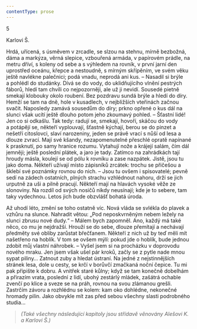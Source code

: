 ```yaml
---
contentType: prose
---
```


5

Karlovi Š.

Hrdá, uřícená, s úsměvem v zrcadle, se slzou na stehnu, mírně bezbožná, dáma a markýza, věrná slepice, vzbouřená armáda, v papírovém prádle, na metru dříví, s koleny od sebe a s vý­hledem na rovník, v první jarní den uprostřed oceánu, křepce a ne­stoudně, s mírným skřípěním, ve svém věku ještě navlékne palečnici; podá vnadu, neprodá ani kus. – Nasadil si brýle a po­hlédl do studánky. Dívá se do vody, do uklidňujícího vlnění pestrých fáborů, hledí tam chvíli co nejpozorněji, ale už ji nevidí. Sousedé pietně smekají klobouky okolo roubení. Bez pozdravu sundá brýle a hledí do díry. Hemží se tam na dně, hole v ku­sadlech, v nejbližších vteřinách začnou svačit. Naposledy zamává sousedům do díry; prkno opřené o kus dál na slunci však ucítí ještě dlouho potom jeho zkoumavý pohled. – Šťastní lidé! Jen co si odkašlu. Tak tedy: radují se, smekají, hovoří, skáčou do vody a potápějí se, někteří vyplouvají, šťastně kýchají, berou se do pinzet a nešetří citoslovci, slaví narozeniny, jeden se právě vrací s nůší od lesa a dlouze zvrací. Mají své kšandy, nezapomenutelné přeschlé opratě napínané k prasknutí, po samy hranice rozumu. Vytahují nože a krájejí salám, čím dál jemněji; ještě poslední plátek, a jaro je tady. Zatímco na zahrádkách tají hroudy másla, koulejí se od pólu k rovníku a zase nazpátek. Jistě, jsou tu jako doma. Někteří užívají místo zápisníků zrcátek: trochu se přičešou a šklebí své poznámky rovnou do nich. – Jsou tu ovšem i spi­sovatelé; pevně sedí na zádech ostatních, plných strachu vzhléd­nout nahoru, drží se jich urputně za uši a pilně pracují. Někteří mají na hlavách vysoké věže ze slonoviny. Na rozdíl od svých nosičů nikdy neusínají; kde je to sebere, tam taky vydechnou. Letos jich bude obzvlášť bohatá úroda.

Až uhodí léto, změní se toho ostatně víc. Nová vláda se svlékla do plavek a vzhůru na slunce. Nahradit větou: „Pod neposkvr­něným nebem ležely na slunci zbrusu nové dudy.“ – Málem bych zapomněl. Ano, každý má také něco, co mu je nejdražší. Hrouží se do sebe, dlouze přemítají a nechávají předměty své obliby za­růstat břečťanem. Někteří z nich už by teď měli mít našetřeno na hoblík. V tom se ovšem mýlí: pokud jde o hoblík, bude jednou zdobit můj vlastní náhrobek. – Vyšel jsem si na procházku v doprovodu nového mraku. Jen jsem však ušel pár kroků, začly se z pytle nade mnou sypat piliny… Zatnout zuby a hledat ústraní. Na jedné z nejstinnějších stránek lesa, dole u cesty, se krčí v borůvčí zmačkaná noční čepice. Tu mi pak připište k dobru. A vnitřek staré kůlny; když se tam konečně dobelhám a přirazím vrata, poslední z lidí, ubohý zestárlý mládek, zašátrá ochable zvenčí po klice a sveze se na práh, rovnou na svou zlámanou grešli. Zastrčím závoru a rozhlédnu se kolem: kam oko dohlédne, nekonečné hromady pilin. Jako obvykle mít zas před sebou všechny slasti podrobného studia…

> _(Také všechny následující kapitoly jsou střídavě věnovány Ale­šovi K. a Karlovi Š.)_
